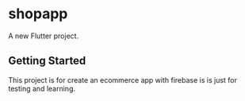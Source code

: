 # shopapp

A new Flutter project.

## Getting Started

This project is for create an ecommerce app with firebase is is just for testing and learning.
